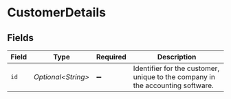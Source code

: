 # CustomerDetails


## Fields

| Field                                                                          | Type                                                                           | Required                                                                       | Description                                                                    |
| ------------------------------------------------------------------------------ | ------------------------------------------------------------------------------ | ------------------------------------------------------------------------------ | ------------------------------------------------------------------------------ |
| `id`                                                                           | *Optional\<String>*                                                            | :heavy_minus_sign:                                                             | Identifier for the customer, unique to the company in the accounting software. |